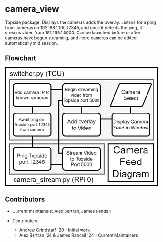 # camera_view
Topside package. Displays the cameras adds the overlay.
Listens for a ping from cameras on 192.168.1.100:12345, and once it detects the ping, it streams video from 192.168.1:5000.
Can be launched before or after cameras have begun streaming, and more cameras can be added automatically mid session.

## Flowchart
![alt text](https://github.com/JHSRobo/camera_view/blob/main/camera_flowchart.png "Cameras Flowchart")

## Contributors

* Current maintainers: Alex Bertran, James Randall

* Contributors:
  * Andrew Grindstaff '20 - Initial work
  * Alex Bertran '24 & James Randall '24 - Current Maintainers
